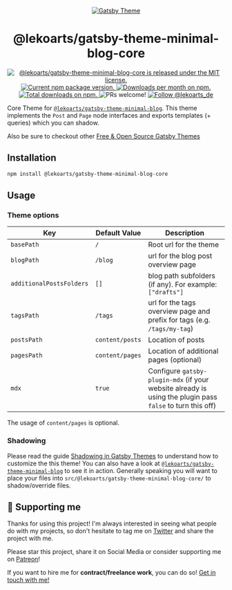 <p align="center">
  <a href="https://themes.lekoarts.de">
    <img alt="Gatsby Theme" src="https://img.lekoarts.de/gatsby/gatsby-themes-illustration.png" />
  </a>
</p>
<h1 align="center">
  @lekoarts/gatsby-theme-minimal-blog-core
</h1>

<p align="center">
  <a href="https://github.com/LekoArts/gatsby-themes/blob/master/LICENSE">
    <img src="https://img.shields.io/badge/license-MIT-blue.svg" alt="@lekoarts/gatsby-theme-minimal-blog-core is released under the MIT license." />
  </a>
  <a href="https://www.npmjs.org/package/@lekoarts/gatsby-theme-minimal-blog-core">
    <img src="https://img.shields.io/npm/v/@lekoarts/gatsby-theme-minimal-blog-core.svg" alt="Current npm package version." />
  </a>
  <a href="https://npmcharts.com/compare/@lekoarts/gatsby-theme-minimal-blog-core?minimal=true">
    <img src="https://img.shields.io/npm/dm/@lekoarts/gatsby-theme-minimal-blog-core.svg" alt="Downloads per month on npm." />
  </a>
  <a href="https://npmcharts.com/compare/@lekoarts/gatsby-theme-minimal-blog-core?minimal=true">
    <img src="https://img.shields.io/npm/dt/@lekoarts/gatsby-theme-minimal-blog-core.svg" alt="Total downloads on npm." />
  </a>
  <img src="https://img.shields.io/badge/PRs-welcome-brightgreen.svg" alt="PRs welcome!" />
  <a href="https://twitter.com/intent/follow?screen_name=lekoarts_de">
      <img src="https://img.shields.io/twitter/follow/lekoarts_de.svg?label=Follow%20@lekoarts_de" alt="Follow @lekoarts_de" />
    </a>
</p>

Core Theme for [`@lekoarts/gatsby-theme-minimal-blog`](https://github.com/LekoArts/gatsby-themes/tree/master/themes/gatsby-theme-minimal-blog). This theme implements the `Post` and `Page` node interfaces and exports templates (+ queries) which you can shadow.

Also be sure to checkout other [Free & Open Source Gatsby Themes](https://themes.lekoarts.de)

## Installation

```sh
npm install @lekoarts/gatsby-theme-minimal-blog-core
```

## Usage

### Theme options

| Key                      | Default Value   | Description                                                                                               |
| ------------------------ | --------------- | --------------------------------------------------------------------------------------------------------- |
| `basePath`               | `/`             | Root url for the theme                                                                                    |
| `blogPath`               | `/blog`         | url for the blog post overview page                                                                       |
| `additionalPostsFolders` | `[]`            | blog path subfolders (if any). For example: `["drafts"]`                                                  |
| `tagsPath`               | `/tags`         | url for the tags overview page and prefix for tags (e.g. `/tags/my-tag`)                                  |
| `postsPath`              | `content/posts` | Location of posts                                                                                         |
| `pagesPath`              | `content/pages` | Location of additional pages (optional)                                                                   |
| `mdx`                    | `true`          | Configure `gatsby-plugin-mdx` (if your website already is using the plugin pass `false` to turn this off) |

The usage of `content/pages` is optional.

### Shadowing

Please read the guide [Shadowing in Gatsby Themes](https://www.gatsbyjs.org/docs/themes/shadowing/) to understand how to customize the this theme! You can also have a look at [`@lekoarts/gatsby-theme-minimal-blog`](https://github.com/LekoArts/gatsby-themes/tree/master/themes/gatsby-theme-minimal-blog) to see it in action. Generally speaking you will want to place your files into `src/@lekoarts/gatsby-theme-minimal-blog-core/` to shadow/override files.

## 🌟 Supporting me

Thanks for using this project! I'm always interested in seeing what people do with my projects, so don't hesitate to tag me on [Twitter](https://twitter.com/lekoarts_de) and share the project with me.

Please star this project, share it on Social Media or consider supporting me on [Patreon](https://www.patreon.com/lekoarts)!

If you want to hire me for **contract/freelance work**, you can do so! [Get in touch with me!](https://www.lekoarts.de/en/contact)
